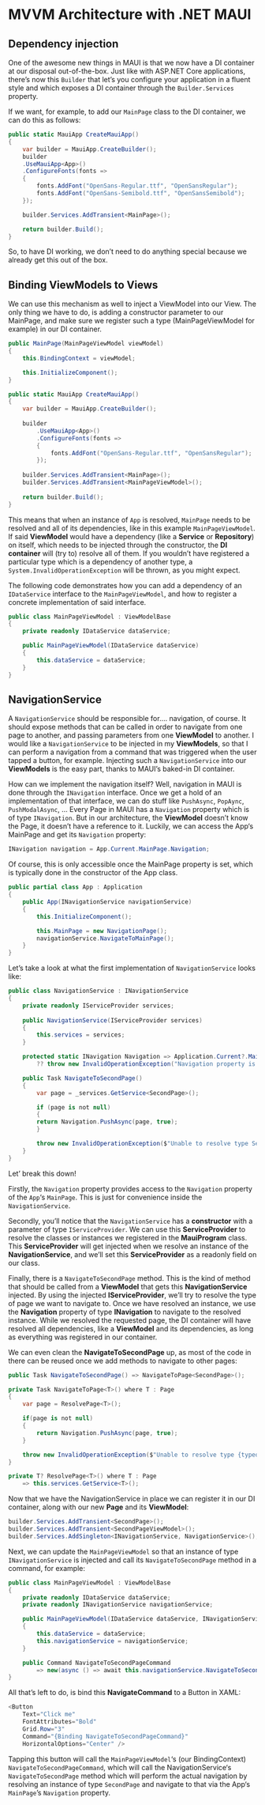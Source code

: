 # MVVM Architecture with .NET MAUI

## Dependency injection

One of the awesome new things in MAUI is that we now have a DI container at our disposal out-of-the-box. Just like with ASP.NET Core applications, there’s now this `Builder` that let’s you configure your application in a fluent style and which exposes a DI container through the `Builder.Services` property.

If we want, for example, to add our `MainPage` class to the DI container, we can do this as follows:

```csharp
public static MauiApp CreateMauiApp()
{
    var builder = MauiApp.CreateBuilder();
    builder
	.UseMauiApp<App>()
	.ConfigureFonts(fonts =>
	{
		fonts.AddFont("OpenSans-Regular.ttf", "OpenSansRegular");
		fonts.AddFont("OpenSans-Semibold.ttf", "OpenSansSemibold");
	});

    builder.Services.AddTransient<MainPage>();

    return builder.Build();
}
```
So, to have DI working, we don’t need to do anything special because we already get this out of the box.


## Binding ViewModels to Views

We can use this mechanism as well to inject a ViewModel into our View. The only thing we have to do, is adding a constructor parameter to our MainPage, and make sure we register such a type (MainPageViewModel for example) in our DI container.

```csharp
public MainPage(MainPageViewModel viewModel)
{
    this.BindingContext = viewModel;

    this.InitializeComponent();
}
```

```csharp
public static MauiApp CreateMauiApp()
{
    var builder = MauiApp.CreateBuilder();
    
    builder
        .UseMauiApp<App>()
        .ConfigureFonts(fonts =>
        {
            fonts.AddFont("OpenSans-Regular.ttf", "OpenSansRegular");
        });
	
    builder.Services.AddTransient<MainPage>();
    builder.Services.AddTransient<MainPageViewModel>();
    
    return builder.Build();
}
```

This means that when an instance of `App` is resolved, `MainPage` needs to be resolved and all of its dependencies, like in this example `MainPageViewModel`. If said **ViewModel** would have a dependency (like a **Service** or **Repository**) on itself, which needs to be injected through the constructor, the **DI container** will (try to) resolve all of them. If you wouldn’t have registered a particular type which is a dependency of another type, a `System.InvalidOperationException` will be thrown, as you might expect.

The following code demonstrates how you can add a dependency of an `IDataService` interface to the `MainPageViewModel`, and how to register a concrete implementation of said interface.

```csharp
public class MainPageViewModel : ViewModelBase
{
    private readonly IDataService dataService;

    public MainPageViewModel(IDataService dataService)
    {
        this.dataService = dataService;
    }
}
```

## NavigationService

A `NavigationService` should be responsible for…. navigation, of course. It should expose methods that can be called in order to navigate from one page to another, and passing parameters from one **ViewModel** to another. I would like a `NavigationService` to be injected in my **ViewModels**, so that I can perform a navigation from a command that was triggered when the user tapped a button, for example. Injecting such a `NavigationService` into our **ViewModels** is the easy part, thanks to MAUI’s baked-in DI container.

How can we implement the navigation itself? Well, navigation in MAUI is done through the `INavigation` interface. Once we get a hold of an implementation of that interface, we can do stuff like `PushAsync`, `PopAync`, `PushModalAsync`, … Every Page in MAUI has a `Navigation` property which is of type `INavigation`. But in our architecture, the **ViewModel** doesn’t know the Page, it doesn’t have a reference to it. Luckily, we can access the App‘s MainPage and get its `Navigation` property:

```csharp
INavigation navigation = App.Current.MainPage.Navigation;
```

Of course, this is only accessible once the MainPage property is set, which is typically done in the constructor of the App class.

```csharp
public partial class App : Application
{
    public App(INavigationService navigationService)
    {
        this.InitializeComponent();

        this.MainPage = new NavigationPage();
        navigationService.NavigateToMainPage();
    }
}
```

Let’s take a look at what the first implementation of `NavigationService` looks like:

```csharp
public class NavigationService : INavigationService
{
    private readonly IServiceProvider services;
    
    public NavigationService(IServiceProvider services)
    {
        this.services = services;
    }

    protected static INavigation Navigation => Application.Current?.MainPage?.Navigation
        ?? throw new InvalidOperationException("Navigation property is null");

    public Task NavigateToSecondPage()
    {
        var page = _services.GetService<SecondPage>();

        if (page is not null)
        {
	    return Navigation.PushAsync(page, true);
        }

        throw new InvalidOperationException($"Unable to resolve type SecondPage");
    }
}
```

Let’ break this down!

Firstly, the `Navigation` property provides access to the `Navigation` property of the `App`‘s `MainPage`. This is just for convenience inside the `NavigationService`.

Secondly, you’ll notice that the `NavigationService` has a **constructor** with a parameter of type `IServiceProvider`. We can use this **ServiceProvider** to resolve the classes or instances we registered in the **MauiProgram** class. This **ServiceProvider** will get injected when we resolve an instance of the **NavigationService**, and we’ll set this **ServiceProvider** as a readonly field on our class.

Finally, there is a `NavigateToSecondPage` method. This is the kind of method that should be called from a **ViewModel** that gets this **NavigationService** injected. By using the injected **IServiceProvider**, we’ll try to resolve the type of page we want to navigate to. Once we have resolved an instance, we use the **Navigation** property of type **INavigation** to navigate to the resolved instance. While we resolved the requested page, the DI container will have resolved all dependencies, like a **ViewModel** and its dependencies, as long as everything was registered in our container.

We can even clean the **NavigateToSecondPage** up, as most of the code in there can be reused once we add methods to navigate to other pages:

```csharp
public Task NavigateToSecondPage() => NavigateToPage<SecondPage>();

private Task NavigateToPage<T>() where T : Page
{
    var page = ResolvePage<T>();

    if(page is not null)
    {
    	return Navigation.PushAsync(page, true);
    }

    throw new InvalidOperationException($"Unable to resolve type {typeof(T).FullName}");
}

private T? ResolvePage<T>() where T : Page
    => this.services.GetService<T>();
```

Now that we have the NavigationService in place we can register it in our DI container, along with our new **Page** and its **ViewModel**:

```csharp
builder.Services.AddTransient<SecondPage>();
builder.Services.AddTransient<SecondPageViewModel>();
builder.Services.AddSingleton<INavigationService, NavigationService>();
```

Next, we can update the `MainPageViewModel` so that an instance of type `INavigationService` is injected and call its `NavigateToSecondPage` method in a command, for example:

```csharp
public class MainPageViewModel : ViewModelBase
{
    private readonly IDataService dataService;
    private readonly INavigationService navigationService;

    public MainPageViewModel(IDataService dataService, INavigationService navigationService)
    {
        this.dataService = dataService;
        this.navigationService = navigationService;
    }

    public Command NavigateToSecondPageCommand 
        => new(async () => await this.navigationService.NavigateToSecondPage("some id"));
}
```

All that’s left to do, is bind this **NavigateCommand** to a Button in XAML:

```csharp
<Button 
    Text="Click me"
    FontAttributes="Bold"
    Grid.Row="3"
    Command="{Binding NavigateToSecondPageCommand}"
    HorizontalOptions="Center" />
```

Tapping this button will call the `MainPageViewModel`‘s (our BindingContext) `NavigateToSecondPageCommand`, which will call the NavigationService‘s `NavigateToSecondPage` method which will perform the actual navigation by resolving an instance of type `SecondPage` and navigate to that via the App‘s `MainPage`’s `Navigation` property.


